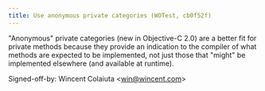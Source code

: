```yaml
---
title: Use anonymous private categories (WOTest, cb0f52f)
---
```


"Anonymous" private categories (new in Objective-C 2.0) are a better fit for private methods because they provide an indication to the compiler of what methods are expected to be implemented, not just those that "might" be implemented elsewhere (and available at runtime).

Signed-off-by: Wincent Colaiuta &lt;win@wincent.com&gt;
